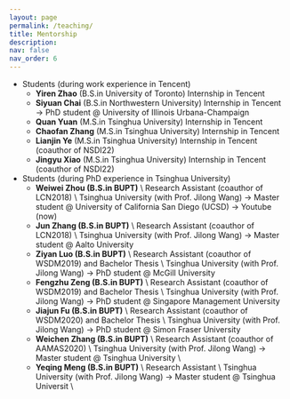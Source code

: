 ```yaml
---
layout: page
permalink: /teaching/
title: Mentorship
description:
nav: false
nav_order: 6
---
```


- Students (during work experience in Tencent)
    - **Yiren Zhao** (B.S.in University of Toronto) Internship in Tencent
    - **Siyuan Chai** (B.S.in Northwestern University) Internship in Tencent → PhD student @ University of Illinois Urbana-Champaign
    - **Quan Yuan** (M.S.in Tsinghua University) Internship in Tencent
    - **Chaofan Zhang** (M.S.in Tsinghua University) Internship in Tencent
    - **Lianjin Ye** (M.S.in Tsinghua University) Internship in Tencent (coauthor of NSDI22)
    - **Jingyu Xiao** (M.S.in Tsinghua University) Internship in Tencent (coauthor of NSDI22)
- Students (during PhD experience in Tsinghua University)
    - **Weiwei Zhou (B.S.in BUPT)** \\
      Research Assistant (coauthor of LCN2018) \\
      Tsinghua University (with Prof. Jilong Wang) → Master student @ University of California San Diego (UCSD) → Youtube (now)
    - **Jun Zhang (B.S.in BUPT)** \\
      Research Assistant (coauthor of LCN2018) \\
      Tsinghua University (with Prof. Jilong Wang) → Master student @ Aalto University
    - **Ziyan Luo (B.S.in BUPT)** \\
      Research Assistant (coauthor of WSDM2019) and Bachelor Thesis \\
      Tsinghua University (with Prof. Jilong Wang) → PhD student @ McGill University
    - **Fengzhu Zeng (B.S.in BUPT)** \\
      Research Assistant (coauthor of WSDM2019) and Bachelor Thesis \\
      Tsinghua University (with Prof. Jilong Wang) → PhD student @ Singapore Management University
    - **Jiajun Fu (B.S.in BUPT)** \\
      Research Assistant (coauthor of WSDM2020) and Bachelor Thesis \\
      Tsinghua University (with Prof. Jilong Wang) → PhD student @ Simon Fraser University
    - **Weichen Zhang (B.S.in BUPT)** \\
      Research Assistant (coauthor of AAMAS2020) \\
      Tsinghua University (with Prof. Jilong Wang) → Master student @ Tsinghua University \\
    - **Yeqing Meng (B.S.in BUPT)** \\
      Research Assistant \\
      Tsinghua University (with Prof. Jilong Wang) → Master student @ Tsinghua Universit \\